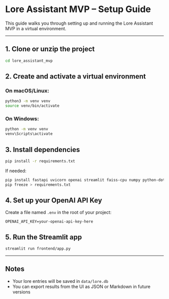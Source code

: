 
# Lore Assistant MVP – Setup Guide

This guide walks you through setting up and running the Lore Assistant MVP in a virtual environment.

---

## 1. Clone or unzip the project

```bash
cd lore_assistant_mvp
```

## 2. Create and activate a virtual environment

### On macOS/Linux:
```bash
python3 -m venv venv
source venv/bin/activate
```

### On Windows:
```bash
python -m venv venv
venv\Scripts\activate
```

## 3. Install dependencies

```bash
pip install -r requirements.txt
```

If needed:
```bash
pip install fastapi uvicorn openai streamlit faiss-cpu numpy python-dotenv
pip freeze > requirements.txt
```

## 4. Set up your OpenAI API Key

Create a file named `.env` in the root of your project:

```
OPENAI_API_KEY=your-openai-api-key-here
```

## 5. Run the Streamlit app

```bash
streamlit run frontend/app.py
```

---

## Notes

- Your lore entries will be saved in `data/lore.db`
- You can export results from the UI as JSON or Markdown in future versions
